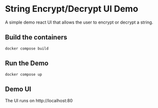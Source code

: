 # String Encrypt/Decrypt UI Demo

A simple demo react UI that allows the user to encrypt or decrypt a string. 

## Build the containers

```
docker compose build
```

## Run the Demo

```
docker compose up
```

## Demo UI

The UI runs on http://localhost:80

